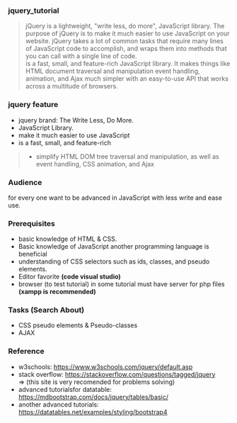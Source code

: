 ### jquery_tutorial
> jQuery is a lightweight, "write less, do more", JavaScript library. The purpose of jQuery is to make it much easier
to use JavaScript on your website. jQuery takes a lot of common tasks that require many lines of JavaScript code to
accomplish, and wraps them into methods that you can call with a single line of code.   
is a fast, small, and feature-rich JavaScript library. It makes things like HTML document traversal and manipulation
> event handling, animation, and Ajax much simpler with an easy-to-use API that works across a multitude of browsers.   

 
### jquery feature
* jquery brand: The Write Less, Do More.   
* JavaScript Library.  
* make it much easier to use JavaScript   
* is a fast, small, and feature-rich  
> * simplify HTML DOM tree traversal and manipulation, as well as event handling, CSS animation, and Ajax

### Audience
for every one want to be advanced in JavaScript with less write and ease use.

### Prerequisites
* basic knowledge of HTML & CSS.   
* Basic knowledge of JavaScript another programming language is beneficial   
* understanding of CSS selectors such as ids, classes, and pseudo elements.
* Editor favorite **(code visual studio)**
* browser (to test tutorial) in some tutorial must have server for php files **(xampp is recommended)**

### Tasks (Search About)
* CSS pseudo elements & Pseudo-classes
* AJAX


### Reference
* w3schools: https://www.w3schools.com/jquery/default.asp   
* stack overflow: https://stackoverflow.com/questions/tagged/jquery   
  => (this site is very recomended for problems solving)
 * advanced tutorialsfor datatable: https://mdbootstrap.com/docs/jquery/tables/basic/ 
 * another advanced tutorials: https://datatables.net/examples/styling/bootstrap4
